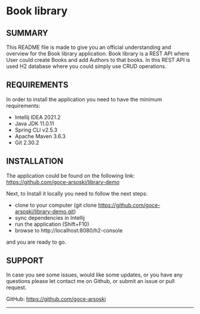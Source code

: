 # Book library

SUMMARY
-------

This README file is made to give you an official understanding and overview for the Book library application.
Book library is a REST API where User could create Books and add Authors to that books.
In this REST API is used H2 database where you could simply use CRUD operations.

REQUIREMENTS
------------

In order to install the application you need to have the minimum requirements:

- Intellij IDEA 2021.2
- Java JDK 11.0.11
- Spring CLI v2.5.3
- Apache Maven 3.6.3
- Git 2.30.2

INSTALLATION
------------

The application could be found on the following link:
https://github.com/goce-arsoski/library-demo

Next, to Install it locally you need to follow the next steps:
- clone to your computer (git clone https://github.com/goce-arsoski/library-demo.git)
- sync dependencies in Intellij
- run the application (Shift+F10)
- browse to http://localhost:8080/h2-console

and you are ready to go.

SUPPORT
-------

In case you see some issues, would like some updates, or you have any questions please let contact me on Github, or submit an issue or pull request.

GitHub: https://github.com/goce-arsoski

***************************************************************************************
